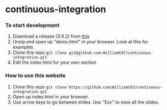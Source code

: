 # continuous-integration

### To start development 
1. Download a release (3.9.2) from [this](https://github.com/hakimel/reveal.js/releases)
1. Unzip and open up "demo.html" in your browser. Look at this for examples.
1. Clone this repo ```git clone git@github.com:WilliamC07/continuous-integration.git```
1. Edit the index.html for your own section

### How to use this website
1. Clone this repo ```git clone https://github.com/WilliamC07/continuous-integration.git```
2. Open up index.html in your browser.
3. Use arrow keys to go between slides. Use "Esc" to view all the slides.